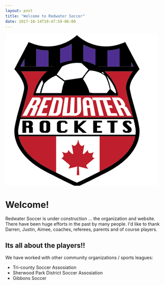 ```yaml
---
layout: post
title: "Welcome to Redwater Soccer"
date: 2017-10-14T19:47:59-06:00
---
```

![RocketsLogo](/_images/RocketsLogo.png)

# Welcome!

Redwater Soccer is under construction ... the organization and website. There have been huge efforts in the past by many people. I'd like to thank Darren, Justin, Aimee, coaches, referees, parents and of course players.

## Its all about the players!!

We have worked with other community organizations / sports leagues:
- Tri-county Soccer Assosiation
- Sherwood Park District Soccer Assosiation
- Gibbons Soccer


